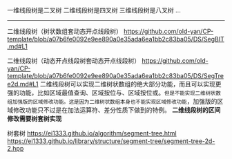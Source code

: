 一维线段树是二叉树
二维线段树是四叉树
三维线段树是八叉树
...

---

二维线段树（树状数组套动态开点线段树）
https://github.com/old-yan/CP-template/blob/a07b6fe0092e9ee890a0e35ada6ea1bb2c83ba05/DS/SegBIT.md#L1

二维线段树（动态开点线段树套动态开点线段树）
https://github.com/old-yan/CP-template/blob/a07b6fe0092e9ee890a0e35ada6ea1bb2c83ba05/DS/SegTree2d.md#L1
二维线段树可以实现二维树状数组的绝大部分功能，而且可以实现更强的功能，比如区域最值查询、区域按位与、区域按位或。`但是不能实现二维树状数组加强版的区域修改功能。这是因为二维树状数组本身也不能实现区域修改功能`，加强版的区域修改功能只不过是在加法运算符、差分性质下做到的特例。
**二维线段树的区间修改需要树套树实现**

树套树
https://ei1333.github.io/algorithm/segment-tree.html
https://ei1333.github.io/library/structure/segment-tree/segment-tree-2d-2.hpp
